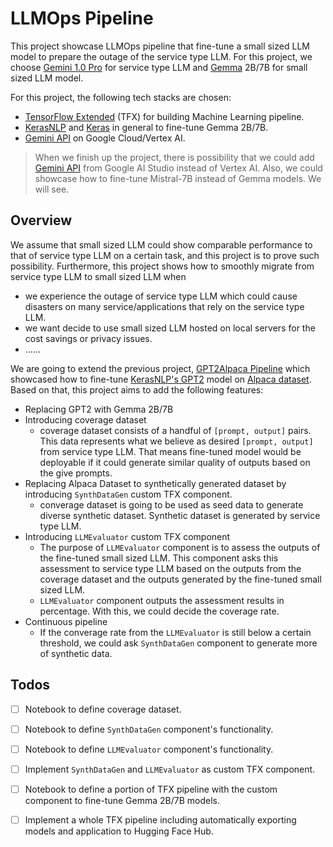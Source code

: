 # LLMOps Pipeline

This project showcase LLMOps pipeline that fine-tune a small sized LLM model to prepare the outage of the service type LLM. For this project, we choose [Gemini 1.0 Pro](https://deepmind.google/technologies/gemini/) for service type LLM and [Gemma](https://blog.google/technology/developers/gemma-open-models/) 2B/7B for small sized LLM model.

For this project, the following tech stacks are chosen:
- [TensorFlow Extended](https://www.tensorflow.org/tfx?hl=ko) (TFX) for building Machine Learning pipeline.
- [KerasNLP](https://keras.io/keras_nlp/) and [Keras](https://keras.io/) in general to fine-tune Gemma 2B/7B.
- [Gemini API](https://cloud.google.com/vertex-ai/docs/generative-ai/model-reference/gemini) on Google Cloud/Vertex AI.

> When we finish up the project, there is possibility that we could add [Gemini API](https://ai.google.dev/) from Google AI Studio instead of Vertex AI. Also, we could showcase how to fine-tune Mistral-7B instead of Gemma models. We will see.

## Overview

We assume that small sized LLM could show comparable performance to that of service type LLM on a certain task, and this project is to prove such possibility. Furthermore, this project shows how to smoothly migrate from service type LLM to small sized LLM when 
- we experience the outage of service type LLM which could cause disasters on many service/applications that rely on the service type LLM.
- we want decide to use small sized LLM hosted on local servers for the cost savings or privacy issues.
- ......

We are going to extend the previous project, [GPT2Alpaca Pipeline](https://github.com/deep-diver/gpt2-ft-pipeline) which showcased how to fine-tune [KerasNLP's GPT2](https://keras.io/api/keras_nlp/models/gpt2/) model on [Alpaca dataset](https://github.com/gururise/AlpacaDataCleaned). Based on that, this project aims to add the following features:

- Replacing GPT2 with Gemma 2B/7B
- Introducing coverage dataset
  - coverage dataset consists of a handful of `[prompt, output]` pairs. This data represents what we believe as desired `[prompt, output]` from service type LLM. That means fine-tuned model would be deployable if it could generate similar quality of outputs based on the give prompts.
- Replacing Alpaca Dataset to synthetically generated dataset by introducing `SynthDataGen` custom TFX component.
  - converage dataset is going to be used as seed data to generate diverse synthetic dataset. Synthetic dataset is generated by service type LLM.
- Introducing `LLMEvaluator` custom TFX component
  - The purpose of `LLMEvaluator` component is to assess the outputs of the fine-tuned small sized LLM. This component asks this assessment to service type LLM based on the outputs from the coverage dataset and the outputs generated by the fine-tuned small sized LLM.
  - `LLMEvaluator` component outputs the assessment results in percentage. With this, we could decide the coverage rate. 
- Continuous pipeline
  - If the converage rate from the `LLMEvaluator` is still below a certain threshold, we could ask `SynthDataGen` component to generate more of synthetic data.

## Todos

- [ ] Notebook to define coverage dataset.
- [ ] Notebook to define `SynthDataGen` component's functionality.
- [ ] Notebook to define `LLMEvaluator` component's functionality.
- [ ] Implement `SynthDataGen` and `LLMEvaluator` as custom TFX component.
- [ ] Notebook to define a portion of TFX pipeline with the custom component to fine-tune Gemma 2B/7B models.
- [ ] Implement a whole TFX pipeline including automatically exporting models and application to Hugging Face Hub.

